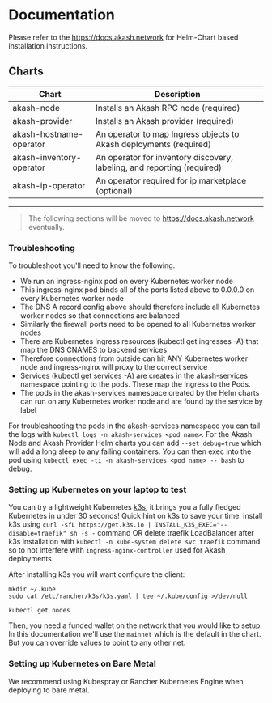 # Documentation

Please refer to the https://docs.akash.network for Helm-Chart based installation instructions.

## Charts

| Chart                    | Description                                                             |
| ------------------------ | ----------------------------------------------------------------------- |
| akash-node               | Installs an Akash RPC node (required)                                   |
| akash-provider           | Installs an Akash provider (required)                                   |
| akash-hostname-operator  | An operator to map Ingress objects to Akash deployments (required)      |
| akash-inventory-operator | An operator  for inventory discovery, labeling, and reporting (required)|
| akash-ip-operator        | An operator required for ip marketplace (optional)                      |

---

> The following sections will be moved to https://docs.akash.network eventually.

### Troubleshooting

To troubleshoot you'll need to know the following.

- We run an ingress-nginx pod on every Kubernetes worker node
- This ingress-nginx pod binds all of the ports listed above to 0.0.0.0 on every Kubernetes worker node
- The DNS A record config above should therefore include all Kubernetes worker nodes so that connections are balanced
- Similarly the firewall ports need to be opened to all Kubernetes worker nodes
- There are Kubernetes Ingress resources (kubectl get ingresses -A) that map the DNS CNAMES to backend services
- Therefore connections from outside can hit ANY Kubernetes worker node and ingress-nginx will proxy to the correct service
- Services (kubectl get services -A) are creates in the akash-services namespace pointing to the pods. These map the Ingress to the Pods.
- The pods in the akash-services namespace created by the Helm charts can run on any Kubernetes worker node and are found by the service by label

For troubleshooting the pods in the akash-services namespace you can tail the logs with `kubectl logs -n akash-services <pod name>`. For the Akash Node and Akash Provider Helm charts you can add `--set debug=true` which will add a long sleep to any failing containers. You can then exec into the pod using `kubectl exec -ti -n akash-services <pod name> -- bash` to debug.

### Setting up Kubernetes on your laptop to test

You can try a lightweight Kubernetes [k3s](https://k3s.io/), it brings you a fully fledged Kubernetes in under 30 seconds! Quick hint on k3s to save your time: install k3s using `curl -sfL https://get.k3s.io | INSTALL_K3S_EXEC="--disable=traefik" sh -s -` command OR delete traefik LoadBalancer after k3s installation with `kubectl -n kube-system delete svc traefik` command so to not interfere with `ingress-nginx-controller` used for Akash deployments.

After installing k3s you will want configure the client:

```
mkdir ~/.kube
sudo cat /etc/rancher/k3s/k3s.yaml | tee ~/.kube/config >/dev/null

kubectl get nodes
```

Then, you need a funded wallet on the network that you would like to setup. In this documentation we'll use the `mainnet` which is the default in the chart. But you can override values to point to any other net.

### Setting up Kubernetes on Bare Metal

We recommend using Kubespray or Rancher Kubernetes Engine when deploying to bare metal.
